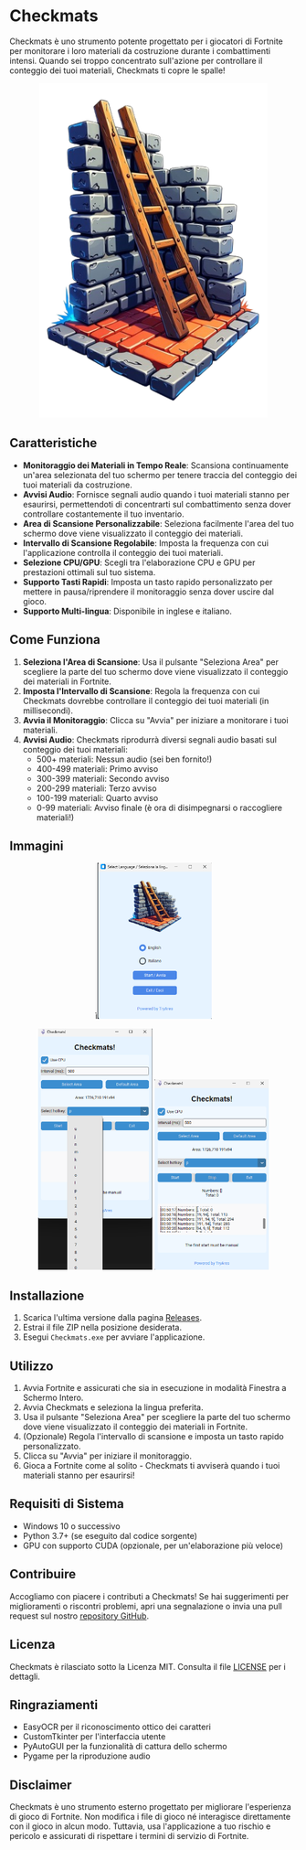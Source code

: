 # Checkmats

Checkmats è uno strumento potente progettato per i giocatori di Fortnite per monitorare i loro materiali da costruzione durante i combattimenti intensi. Quando sei troppo concentrato sull'azione per controllare il conteggio dei tuoi materiali, Checkmats ti copre le spalle!

<div style="text-align: center;">
  <img src="https://github.com/69ares/Checkmats/raw/main/img/checkmats.png" alt="Alt text" width="400"/>
</div>

## Caratteristiche

- **Monitoraggio dei Materiali in Tempo Reale**: Scansiona continuamente un'area selezionata del tuo schermo per tenere traccia del conteggio dei tuoi materiali da costruzione.
- **Avvisi Audio**: Fornisce segnali audio quando i tuoi materiali stanno per esaurirsi, permettendoti di concentrarti sul combattimento senza dover controllare costantemente il tuo inventario.
- **Area di Scansione Personalizzabile**: Seleziona facilmente l'area del tuo schermo dove viene visualizzato il conteggio dei materiali.
- **Intervallo di Scansione Regolabile**: Imposta la frequenza con cui l'applicazione controlla il conteggio dei tuoi materiali.
- **Selezione CPU/GPU**: Scegli tra l'elaborazione CPU e GPU per prestazioni ottimali sul tuo sistema.
- **Supporto Tasti Rapidi**: Imposta un tasto rapido personalizzato per mettere in pausa/riprendere il monitoraggio senza dover uscire dal gioco.
- **Supporto Multi-lingua**: Disponibile in inglese e italiano.

## Come Funziona

1. **Seleziona l'Area di Scansione**: Usa il pulsante "Seleziona Area" per scegliere la parte del tuo schermo dove viene visualizzato il conteggio dei materiali in Fortnite.
2. **Imposta l'Intervallo di Scansione**: Regola la frequenza con cui Checkmats dovrebbe controllare il conteggio dei tuoi materiali (in millisecondi).
3. **Avvia il Monitoraggio**: Clicca su "Avvia" per iniziare a monitorare i tuoi materiali.
4. **Avvisi Audio**: Checkmats riprodurrà diversi segnali audio basati sul conteggio dei tuoi materiali:
   - 500+ materiali: Nessun audio (sei ben fornito!)
   - 400-499 materiali: Primo avviso
   - 300-399 materiali: Secondo avviso
   - 200-299 materiali: Terzo avviso
   - 100-199 materiali: Quarto avviso
   - 0-99 materiali: Avviso finale (è ora di disimpegnarsi o raccogliere materiali!)

## Immagini
<div style="text-align: center;">

ì<img src="https://github.com/69ares/Checkmats/raw/main/img/start.png" alt="Home" width="200"/>

  <img src="https://github.com/69ares/Checkmats/raw/main/img/hotkeys.png" alt="Hotkeys" width="200"/>
  
  <img src="https://github.com/69ares/Checkmats/raw/main/img/started.png" alt="Start" width="200"/>
  </div>

## Installazione

1. Scarica l'ultima versione dalla pagina [Releases](https://github.com/69ares/Checkmats/releases).
2. Estrai il file ZIP nella posizione desiderata.
3. Esegui `Checkmats.exe` per avviare l'applicazione.

## Utilizzo

1. Avvia Fortnite e assicurati che sia in esecuzione in modalità Finestra a Schermo Intero.
2. Avvia Checkmats e seleziona la lingua preferita.
3. Usa il pulsante "Seleziona Area" per scegliere la parte del tuo schermo dove viene visualizzato il conteggio dei materiali in Fortnite.
4. (Opzionale) Regola l'intervallo di scansione e imposta un tasto rapido personalizzato.
5. Clicca su "Avvia" per iniziare il monitoraggio.
6. Gioca a Fortnite come al solito - Checkmats ti avviserà quando i tuoi materiali stanno per esaurirsi!

## Requisiti di Sistema

- Windows 10 o successivo
- Python 3.7+ (se eseguito dal codice sorgente)
- GPU con supporto CUDA (opzionale, per un'elaborazione più veloce)

## Contribuire

Accogliamo con piacere i contributi a Checkmats! Se hai suggerimenti per miglioramenti o riscontri problemi, apri una segnalazione o invia una pull request sul nostro [repository GitHub](https://github.com/TryAres/Checkmats).

## Licenza

Checkmats è rilasciato sotto la Licenza MIT. Consulta il file [LICENSE](LICENSE) per i dettagli.

## Ringraziamenti

- EasyOCR per il riconoscimento ottico dei caratteri
- CustomTkinter per l'interfaccia utente
- PyAutoGUI per la funzionalità di cattura dello schermo
- Pygame per la riproduzione audio

## Disclaimer

Checkmats è uno strumento esterno progettato per migliorare l'esperienza di gioco di Fortnite. Non modifica i file di gioco né interagisce direttamente con il gioco in alcun modo. 
Tuttavia, usa l'applicazione a tuo rischio e pericolo e assicurati di rispettare i termini di servizio di Fortnite.
